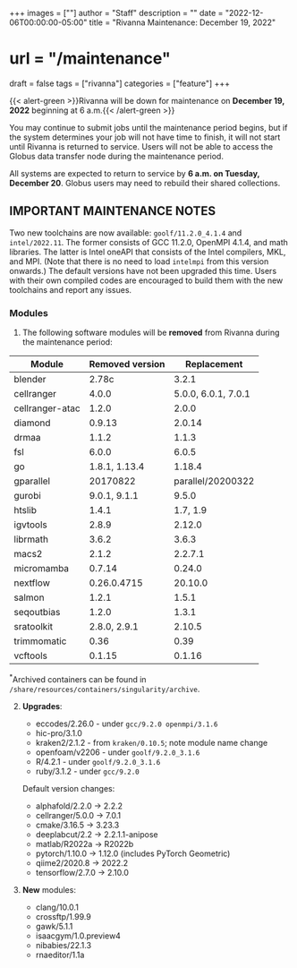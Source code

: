 +++
images = [""]
author = "Staff"
description = ""
date = "2022-12-06T00:00:00-05:00"
title = "Rivanna Maintenance: December 19, 2022"
# url = "/maintenance"
draft = false
tags = ["rivanna"]
categories = ["feature"]
+++

{{< alert-green >}}Rivanna will be down for maintenance on <strong>December 19, 2022</strong> beginning at 6 a.m.{{< /alert-green >}}

You may continue to submit jobs until the maintenance period begins, but if the system determines your job will not have time to finish, it will not start until Rivanna is returned to service. Users will not be able to access the Globus data transfer node during the maintenance period.

All systems are expected to return to service by **6 a.m. on Tuesday, December 20**. Globus users may need to rebuild their shared collections.

## IMPORTANT MAINTENANCE NOTES

Two new toolchains are now available: `goolf/11.2.0_4.1.4` and `intel/2022.11`. The former consists of GCC 11.2.0, OpenMPI 4.1.4, and math libraries. The latter is Intel oneAPI that consists of the Intel compilers, MKL, and MPI. (Note that there is no need to load `intelmpi` from this version onwards.) The default versions have not been upgraded this time. Users with their own compiled codes are encouraged to build them with the new toolchains and report any issues.

### Modules

1. The following software modules will be **removed** from Rivanna during the maintenance period:

| Module | Removed version | Replacement |
|---|---|---|
|blender     |2.78c | 3.2.1 |
|cellranger      |4.0.0 | 5.0.0, 6.0.1, 7.0.1 |
|cellranger-atac |1.2.0 | 2.0.0 |
|diamond     |0.9.13| 2.0.14|
|drmaa       |1.1.2 | 1.1.3 |
|fsl         |6.0.0 | 6.0.5 |
|go          |1.8.1, 1.13.4 | 1.18.4 |
|gparallel   |20170822 | parallel/20200322 |
|gurobi      |9.0.1, 9.1.1 | 9.5.0 |
|htslib      |1.4.1 | 1.7, 1.9 |
|igvtools    |2.8.9 | 2.12.0 |
|librmath    |3.6.2 | 3.6.3 |
|macs2       |2.1.2 | 2.2.7.1 |
|micromamba  |0.7.14| 0.24.0 |
|nextflow    |0.26.0.4715 | 20.10.0 |
|salmon      |1.2.1 | 1.5.1 |
|seqoutbias  |1.2.0 | 1.3.1 |
|sratoolkit  |2.8.0, 2.9.1 | 2.10.5 |
|trimmomatic |0.36  | 0.39 |
|vcftools    |0.1.15| 0.1.16 |

<sup>*</sup>Archived containers can be found in `/share/resources/containers/singularity/archive`.

2. **Upgrades**:
    - eccodes/2.26.0 - under `gcc/9.2.0 openmpi/3.1.6`
    - hic-pro/3.1.0
    - kraken2/2.1.2 - from `kraken/0.10.5`; note module name change
    - openfoam/v2206 - under `goolf/9.2.0_3.1.6`
    - R/4.2.1 - under `goolf/9.2.0_3.1.6`
    - ruby/3.1.2 - under `gcc/9.2.0`

    Default version changes:
    - alphafold/2.2.0 &rarr; 2.2.2
    - cellranger/5.0.0 &rarr; 7.0.1
    - cmake/3.16.5 &rarr; 3.23.3
    - deeplabcut/2.2 &rarr; 2.2.1.1-anipose
    - matlab/R2022a &rarr; R2022b
    - pytorch/1.10.0 &rarr; 1.12.0 (includes PyTorch Geometric)
    - qiime2/2020.8 &rarr; 2022.2
    - tensorflow/2.7.0 &rarr; 2.10.0

3. **New** modules:
    - clang/10.0.1
    - crossftp/1.99.9
    - gawk/5.1.1
    - isaacgym/1.0.preview4
    - nibabies/22.1.3
    - rnaeditor/1.1a
